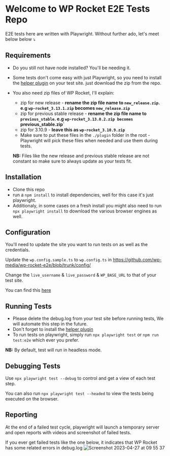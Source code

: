 # Welcome to WP Rocket E2E Tests Repo
E2E tests here are written with Playwright. Without further ado, let's meet below below ⤵️

## Requirements
- Do you still not have node installed? You'll be needing it.
- Some tests don't come easy with just Playwright, so you need to install the [helper plugin](https://github.com/wp-media/wp-rocket-e2e-test-helper) on your test site. just download the zip from the repo.
- You also need zip files of WP Rocket, I'll explain:
  - zip for new release - **rename the zip file name to `new_release.zip`. e.g `wp-rocket_3.13.1.zip` becomes `new_release.zip`**
  - zip for previous stable release - **rename the zip file name to `previous_stable`. e.g `wp-rocket_3.13.0.2.zip becomes `previous_stable.zip`**
  - zip for 3.10.9 - **leave this as `wp-rocket_3.10.9.zip`**
  - Make sure to put these files in the `./plugin` folder in the root - Playwright will pick these files when needed and use them during tests.
  
  **NB:** Files like the new release and previous stable release are not constant so make sure to always update as your tests fit.
  
 ## Installation
 - Clone this repo
 - run a `npm install` to install dependencies, well for this case it's just playwright.
 - Additionaly, in some cases on a fresh install you might also need to run `npx playwright install` to download the various browser engines as well.
 
 ## Configuration
 You'll need to update the site you want to run tests on as well as the credentials.
 
 Update the `wp.config.sample.ts` to `wp.config.ts` in https://github.com/wp-media/wp-rocket-e2e/blob/trunk/config/
 
 Change the `live_username` & `live_password` & `WP_BASE_URL` to that of your test site.
 
 You can find this [here](https://github.com/wp-media/wp-rocket-e2e/blob/trunk/config/wp.config.sample.ts)
 
 ## Running Tests
 - Please delete the debug.log from your test site before running tests, We will automate this step in the future.
 - Don't forget to install the [helper plugin](https://github.com/wp-media/wp-rocket-e2e-test-helper)
 - To run tests on playwright, simply run `npx playwright test` or `npm run test:e2e` which ever you prefer.
 
 **NB:** By default, test will run in headless mode.
 
 ## Debugging Tests
 Use `npx playwright test --debug` to control and get a view of each test step.
 
 You can also run `npx playwright test --headed` to view the tests being executed on the browser.
 
 ## Reporting
 At the end of a failed test cycle, playwright will launch a temporary server and open reports with videos and screenshot of failed tests.
 
If you ever get failed tests like the one below, it indicates that WP Rocket has some related errors in debug.log
![Screenshot 2023-04-27 at 09 55 37](https://user-images.githubusercontent.com/38788055/234812244-c1cd0c87-702a-49a9-baf6-0fab7afd2cd0.png)

